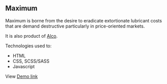 ## Maximum

Maximum is borne from the desire to eradicate extortionate lubricant costs that are demand destructive particularly in price-oriented markets.

It is also product of [Alco](https://azlub.com).

Technologies used to:
- HTML
- CSS, SCSS/SASS
- Javascript

View [Demo link](https://guileless-taiyaki-becc29.netlify.app/)

